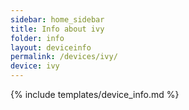 ```yaml
---
sidebar: home_sidebar
title: Info about ivy
folder: info
layout: deviceinfo
permalink: /devices/ivy/
device: ivy
---
```

{% include templates/device_info.md %}
